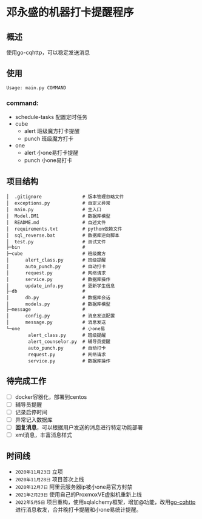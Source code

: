 # 邓永盛的机器打卡提醒程序

## 概述

使用go-cqhttp，可以稳定发送消息

## 使用

```text
Usage: main.py COMMAND
```

### command:

+ schedule-tasks 配置定时任务
+ cube
    + alert 班级魔方打卡提醒
    + punch 班级魔方打卡
+ one
    + alert 小one易打卡提醒
    + punch 小one易打卡

## 项目结构

```text
│  .gitignore               # 版本管理忽略文件
│  exceptions.py            # 自定义异常 
│  main.py                  # 主入口
│  Model.DM1                # 数据库模型
│  README.md                # 自述文件
│  requirements.txt         # python依赖文件
│  sql_reverse.bat          # 数据库逆向脚本   
│  test.py                  # 测试文件
├─bin                       #     
├─cube                      # 班级魔方
│      alert_class.py       # 班级提醒
│      auto_punch.py        # 自动打卡
│      request.py           # 网络请求
│      service.py           # 数据库操作
│      update_info.py       # 更新学生信息
├─db                        #    
│      db.py                # 数据库会话
│      models.py            # 数据库模型
├─message                   #
│      config.py            # 消息发送配置
│      message.py           # 消息发送
└─one                       # 小one易
        alert_class.py      # 班级提醒
        alert_counselor.py  # 辅导员提醒    
        auto_punch.py       # 自动打卡
        request.py          # 网络请求
        service.py          # 数据库操作
```

## 待完成工作

- [ ] docker容器化，部署到centos
- [ ] 辅导员提醒
- [ ] 记录启停时间
- [ ] 异常记入数据库
- [ ] **回复消息**，可以根据用户发送的消息进行特定功能部署
- [ ] xml消息，丰富消息样式

## 时间线

+ `2020年11月23日` 立项
+ `2020年11月28日` 项目首次上线
+ `2020年12月7日` 阿里云服务器ip被小one易官方封禁
+ `2021年2月23日` 使用自己的ProxmoxVE虚拟机重新上线
+ `2022年5月5日` 项目重构，使用sqlalchemy框架，增加@功能，改用[go-cqhttp](https://github.com/Mrs4s/go-cqhttp) 进行消息收发，合并晚打卡提醒和小one易统计提醒。
